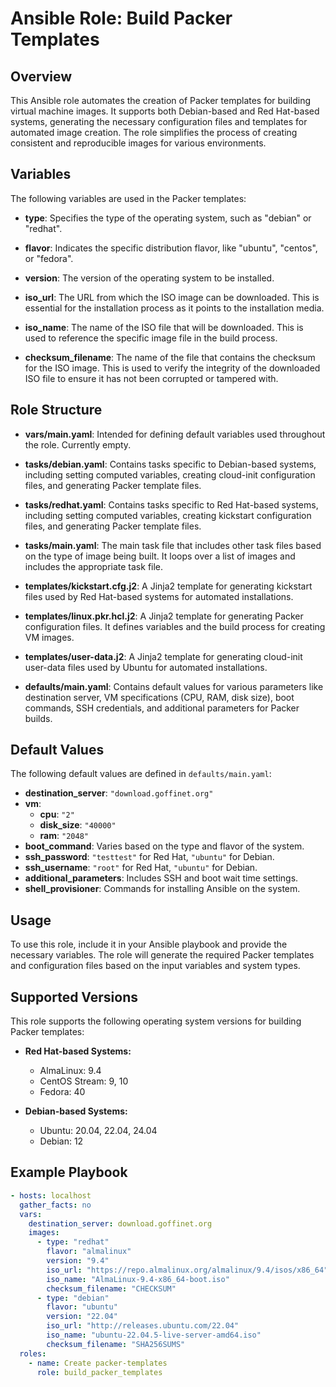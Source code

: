 # Ansible Role: Build Packer Templates

## Overview

This Ansible role automates the creation of Packer templates for building virtual machine images. It supports both Debian-based and Red Hat-based systems, generating the necessary configuration files and templates for automated image creation. The role simplifies the process of creating consistent and reproducible images for various environments.

## Variables

The following variables are used in the Packer templates:

- **type**: Specifies the type of the operating system, such as "debian" or "redhat".

- **flavor**: Indicates the specific distribution flavor, like "ubuntu", "centos", or "fedora".
  
- **version**: The version of the operating system to be installed.

- **iso_url**: The URL from which the ISO image can be downloaded. This is essential for the installation process as it points to the installation media.
  
- **iso_name**: The name of the ISO file that will be downloaded. This is used to reference the specific image file in the build process.

- **checksum_filename**: The name of the file that contains the checksum for the ISO image. This is used to verify the integrity of the downloaded ISO file to ensure it has not been corrupted or tampered with.

## Role Structure

- **vars/main.yaml**: Intended for defining default variables used throughout the role. Currently empty.

- **tasks/debian.yaml**: Contains tasks specific to Debian-based systems, including setting computed variables, creating cloud-init configuration files, and generating Packer template files.

- **tasks/redhat.yaml**: Contains tasks specific to Red Hat-based systems, including setting computed variables, creating kickstart configuration files, and generating Packer template files.

- **tasks/main.yaml**: The main task file that includes other task files based on the type of image being built. It loops over a list of images and includes the appropriate task file.

- **templates/kickstart.cfg.j2**: A Jinja2 template for generating kickstart files used by Red Hat-based systems for automated installations.

- **templates/linux.pkr.hcl.j2**: A Jinja2 template for generating Packer configuration files. It defines variables and the build process for creating VM images.

- **templates/user-data.j2**: A Jinja2 template for generating cloud-init user-data files used by Ubuntu for automated installations.

- **defaults/main.yaml**: Contains default values for various parameters like destination server, VM specifications (CPU, RAM, disk size), boot commands, SSH credentials, and additional parameters for Packer builds.

## Default Values

The following default values are defined in `defaults/main.yaml`:

- **destination_server**: `"download.goffinet.org"`
- **vm**:
  - **cpu**: `"2"`
  - **disk_size**: `"40000"`
  - **ram**: `"2048"`
- **boot_command**: Varies based on the type and flavor of the system.
- **ssh_password**: `"testtest"` for Red Hat, `"ubuntu"` for Debian.
- **ssh_username**: `"root"` for Red Hat, `"ubuntu"` for Debian.
- **additional_parameters**: Includes SSH and boot wait time settings.
- **shell_provisioner**: Commands for installing Ansible on the system.

## Usage

To use this role, include it in your Ansible playbook and provide the necessary variables. The role will generate the required Packer templates and configuration files based on the input variables and system types.

## Supported Versions

This role supports the following operating system versions for building Packer templates:

- **Red Hat-based Systems:**
  - AlmaLinux: 9.4
  - CentOS Stream: 9, 10
  - Fedora: 40

- **Debian-based Systems:**
  - Ubuntu: 20.04, 22.04, 24.04
  - Debian: 12

## Example Playbook

```yaml
- hosts: localhost
  gather_facts: no
  vars:
    destination_server: download.goffinet.org
    images:
      - type: "redhat"
        flavor: "almalinux"
        version: "9.4"
        iso_url: "https://repo.almalinux.org/almalinux/9.4/isos/x86_64"
        iso_name: "AlmaLinux-9.4-x86_64-boot.iso"
        checksum_filename: "CHECKSUM"
      - type: "debian"
        flavor: "ubuntu"
        version: "22.04"
        iso_url: "http://releases.ubuntu.com/22.04"
        iso_name: "ubuntu-22.04.5-live-server-amd64.iso"
        checksum_filename: "SHA256SUMS"
  roles:
    - name: Create packer-templates
      role: build_packer_templates
```
